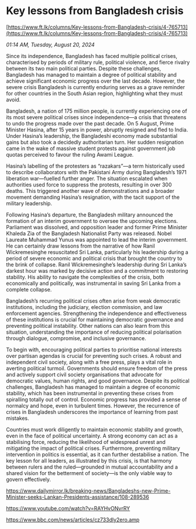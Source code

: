 # Key lessons from Bangladesh crisis

[https://www.ft.lk/columns/Key-lessons-from-Bangladesh-crisis/4-765713](https://www.ft.lk/columns/Key-lessons-from-Bangladesh-crisis/4-765713)

*01:14 AM, Tuesday, August 20, 2024*

Since its independence, Bangladesh has faced multiple political crises, characterised by periods of military rule, political violence, and fierce rivalry between its two main political parties. Despite these challenges, Bangladesh has managed to maintain a degree of political stability and achieve significant economic progress over the last decade. However, the severe crisis Bangladesh is currently enduring serves as a grave reminder for other countries in the South Asian region, highlighting what they must avoid.

Bangladesh, a nation of 175 million people, is currently experiencing one of its most severe political crises since independence—a crisis that threatens to undo the progress made over the past decade. On 5 August, Prime Minister Hasina, after 15 years in power, abruptly resigned and fled to India. Under Hasina’s leadership, the Bangladeshi economy made substantial gains but also took a decidedly authoritarian turn. Her sudden resignation came in the wake of massive student protests against government job quotas perceived to favour the ruling Awami League.

Hasina’s labelling of the protesters as “razakars”—a term historically used to describe collaborators with the Pakistani Army during Bangladesh’s 1971 liberation war—fuelled further anger. The situation escalated when authorities used force to suppress the protests, resulting in over 300 deaths. This triggered another wave of demonstrations and a broader movement demanding Hasina’s resignation, with the tacit support of the military leadership.

Following Hasina’s departure, the Bangladesh military announced the formation of an interim government to oversee the upcoming elections. Parliament was dissolved, and opposition leader and former Prime Minister Khaleda Zia of the Bangladesh Nationalist Party was released. Nobel Laureate Muhammad Yunus was appointed to lead the interim government. He can certainly draw lessons from the narrative of how Ranil Wickremesinghe resuscitated Sri Lanka, particularly his leadership during a period of severe economic and political crisis that brought the country to the brink of collapse. Ranil Wickremesinghe’s leadership during Sri Lanka’s darkest hour was marked by decisive action and a commitment to restoring stability. His ability to navigate the complexities of the crisis, both economically and politically, was instrumental in saving Sri Lanka from a complete collapse.

Bangladesh’s recurring political crises often arise from weak democratic institutions, including the judiciary, election commission, and law enforcement agencies. Strengthening the independence and effectiveness of these institutions is crucial for maintaining democratic governance and preventing political instability. Other nations can also learn from this situation, understanding the importance of reducing political polarisation through dialogue, compromise, and inclusive governance.

To begin with, encouraging political parties to prioritise national interests over partisan agendas is crucial for preventing such crises. A robust and independent civil society, along with a free press, plays a vital role in averting political turmoil. Governments should ensure freedom of the press and actively support civil society organisations that advocate for democratic values, human rights, and good governance. Despite its political challenges, Bangladesh has managed to maintain a degree of economic stability, which has been instrumental in preventing these crises from spiralling totally out of control. Economic progress has provided a sense of normalcy and hope, even in turbulent times. However, the recurrence of crises in Bangladesh underscores the importance of learning from past mistakes.

Countries must work diligently to maintain economic stability and growth, even in the face of political uncertainty. A strong economy can act as a stabilising force, reducing the likelihood of widespread unrest and mitigating the impact of political crises. Furthermore, preventing military intervention in politics is essential, as it can further destabilise a nation. The key lesson for all leaders, as illustrated by this crisis, is that harmony between rulers and the ruled—grounded in mutual accountability and a shared vision for the betterment of society—is the only viable way to govern effectively.

https://www.dailymirror.lk/breaking-news/Bangladeshs-new-Prime-Minister-seeks-Lankan-Presidents-assistance/108-289536

https://www.youtube.com/watch?v=RAYHvONvrRY

https://www.bbc.com/news/articles/cz733dly2ero.amp

